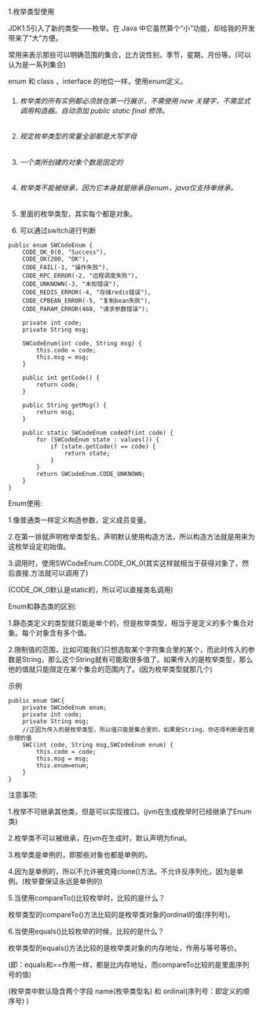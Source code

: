 1.枚举类型使用

JDK1.5引入了新的类型——枚举。在 Java 中它虽然算个“小”功能，却给我的开发带来了“大”方便。

常用来表示那些可以明确范围的集合，比方说性别，季节，星期，月份等。(可以认为是一系列集合)

enum 和 class ，interface 的地位一样，使用enum定义。

1. ###### 枚举类的所有实例都必须放在第一行展示，不需使用 new 关键字，不需显式调用构造器。自动添加 public static final 修饰。

2. ###### 规定枚举类型的常量全部都是大写字母

3. ######  一个类所创建的对象个数是固定的

4. ###### 枚举类不能被继承，因为它本身就是继承自enum，java仅支持单继承。

5. 里面的枚举类型，其实每个都是对象。

6. 可以通过switch进行判断

```
public enum SWCodeEnum {
    CODE_OK_0(0, "Success"),
    CODE_OK(200, "OK"),
    CODE_FAIL(-1, "操作失败"),
    CODE_RPC_ERROR(-2, "远程调度失败"),
    CODE_UNKNOWN(-3, "未知错误"),
    CODE_REDIS_ERROR(-4, "存储redis错误"),
    CODE_CPBEAN_ERROR(-5, "复制bean失败"),
    CODE_PARAM_ERROR(460, "请求参数错误");

    private int code;
    private String msg;

    SWCodeEnum(int code, String msg) {
        this.code = code;
        this.msg = msg;
    }

    public int getCode() {
        return code;
    }

    public String getMsg() {
        return msg;
    }

    public static SWCodeEnum codeOf(int code) {
        for (SWCodeEnum state : values()) {
            if (state.getCode() == code) {
                return state;
            }
        }
        return SWCodeEnum.CODE_UNKNOWN;
    }
}
```

Enum使用:

1.像普通类一样定义构造参数，定义成员变量。

2.在第一排就声明枚举类型名，声明默认使用构造方法，所以构造方法就是用来为这枚举设定初始值。

3.调用时，使用SWCodeEnum.CODE_OK_0(其实这样就相当于获得对象了，然后直接.方法就可以调用了)

(CODE_OK_0默认是static的，所以可以直接类名调用)



Enum和静态类的区别:

1.静态类定义的类型就只能是单个的，但是枚举类型，相当于是定义的多个集合对象。每个对象含有多个值。

2.限制值的范围，比如可能我们只想选取某个字符集合里的某个，而此时传入的参数是String，那么这个String就有可能取很多值了。如果传入的是枚举类型，那么他的值就只能限定在某个集合的范围内了。(因为枚举类型就那几个)

示例

```
public enum SWC{
    private SWCodeEnum enum;
    private int code;
    private String msg;
	//正因为传入的是枚举类型，所以值只能是集合里的，如果是String，你还得判断是否是合理的值
    SWC(int code, String msg,SWCodeEnum enum) {
        this.code = code;
        this.msg = msg;
        this.enum=enum;
    }
}
```

注意事项:

1.枚举不可继承其他类，但是可以实现接口。(jvm在生成枚举时已经继承了Enum类)

2.枚举类不可以被继承，在jvm在生成时，默认声明为final。

3.枚举类是单例的，即那些对象也都是单例的。

4.因为是单例的，所以不允许被克隆clone()方法。不允许反序列化，因为是单例。(枚举要保证永远是单例的)

5.当使用compareTo()比较枚举时，比较的是什么？

枚举类型的compareTo()方法比较的是枚举类对象的ordinal的值(序列号)。

6.当使用equals()比较枚举的时候，比较的是什么？

枚举类型的equals()方法比较的是枚举类对象的内存地址，作用与等号等价。

(即：equals和==作用一样，都是比内存地址，而compareTo比较的是里面序列号的值)

(枚举类中默认隐含两个字段 name(枚举类型名)  和  ordinal(序列号：即定义的顺序号) )